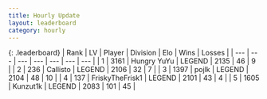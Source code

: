 ```yaml
---
title: Hourly Update
layout: leaderboard
category: hourly
---
```


{: .leaderboard}
| Rank | LV | Player | Division | Elo | Wins | Losses |
| --- | --- | --- | --- | --- | --- | --- |
| <span data-change="0">1</span> | 3161 | <span title="ID: 164871">Hungry YuYu</span> | LEGEND | <span data-change="0">2135</span> | <span data-change="0">46</span> | <span data-change="0">9</span> |
| <span data-change="2">2</span> | 236 | <span title="ID: 619928">Callisto</span> | LEGEND | <span data-change="14">2106</span> | <span data-change="2">32</span> | <span data-change="0">7</span> |
| <span data-change="-1">3</span> | 1397 | <span title="ID: 4783">pojlk</span> | LEGEND | <span data-change="0">2104</span> | <span data-change="0">48</span> | <span data-change="0">10</span> |
| <span data-change="-1">4</span> | 137 | <span title="ID: 196788">FriskyTheFrisk1</span> | LEGEND | <span data-change="0">2101</span> | <span data-change="0">43</span> | <span data-change="0">4</span> |
| <span data-change="0">5</span> | 1605 | <span title="ID: 392407">Kunzut1k</span> | LEGEND | <span data-change="0">2083</span> | <span data-change="0">101</span> | <span data-change="0">45</span> |